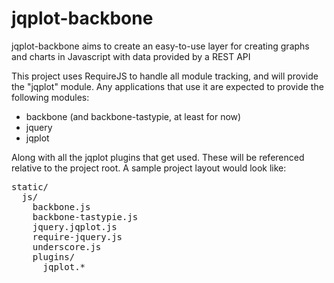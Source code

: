 jqplot-backbone
===============

<p>jqplot-backbone aims to create an easy-to-use layer for creating graphs and charts in Javascript with data provided by a REST API</p>

<p>This project uses RequireJS to handle all module tracking, and will provide the "jqplot" module. Any applications that use it are expected to provide the following modules:</p>

<ul>
  <li>backbone (and backbone-tastypie, at least for now)</li>
  <li>jquery</li>
  <li>jqplot</li>
</ul>

<p>Along with all the jqplot plugins that get used. These will be referenced relative to the project root. A sample project layout would look like:</p>

<pre>
static/
  js/
    backbone.js
    backbone-tastypie.js
    jquery.jqplot.js
    require-jquery.js
    underscore.js
    plugins/
      jqplot.*
</pre>
